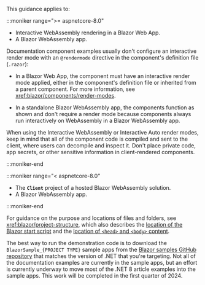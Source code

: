This guidance applies to:

:::moniker range=">= aspnetcore-8.0"

* Interactive WebAssembly rendering in a Blazor Web App.
* A Blazor WebAssembly app.

Documentation component examples usually don't configure an interactive render mode with an `@rendermode` directive in the component's definition file (`.razor`):

* In a Blazor Web App, the component must have an interactive render mode applied, either in the component's definition file or inherited from a parent component. For more information, see <xref:blazor/components/render-modes>.

* In a standalone Blazor WebAssembly app, the components function as shown and don't require a render mode because components always run interactively on WebAssembly in a Blazor WebAssembly app.

When using the Interactive WebAssembly or Interactive Auto render modes, keep in mind that all of the component code is compiled and sent to the client, where users can decompile and inspect it. Don't place private code, app secrets, or other sensitive information in client-rendered components.

:::moniker-end

:::moniker range="< aspnetcore-8.0"

* The **`Client`** project of a hosted Blazor WebAssembly solution.
* A Blazor WebAssembly app.

:::moniker-end

For guidance on the purpose and locations of files and folders, see <xref:blazor/project-structure>, which also describes the [location of the Blazor start script](xref:blazor/project-structure#location-of-the-blazor-script) and the [location of `<head>` and `<body>` content](xref:blazor/project-structure#location-of-head-and-body-content).

The best way to run the demonstration code is to download the `BlazorSample_{PROJECT TYPE}` sample apps from the [Blazor samples GitHub repository](https://github.com/dotnet/blazor-samples) that matches the version of .NET that you're targeting. Not all of the documentation examples are currently in the sample apps, but an effort is currently underway to move most of the .NET 8 article examples into the sample apps. This work will be completed in the first quarter of 2024.
